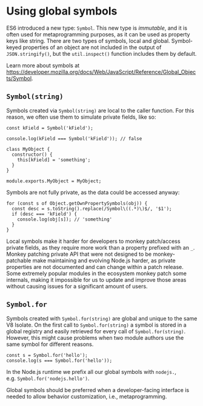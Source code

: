 # Using global symbols

ES6 introduced a new type: `Symbol`. This new type is _immutable_, and it is often used for metaprogramming purposes, as it can be used as property keys like string. There are two types of symbols, local and global. Symbol-keyed properties of an object are not included in the output of `JSON.stringify()`, but the `util.inspect()` function includes them by default.

Learn more about symbols at <a href="https://developer.mozilla.org/docs/Web/JavaScript/Reference/Global_Objects/Symbol" class="uri">https://developer.mozilla.org/docs/Web/JavaScript/Reference/Global_Objects/Symbol</a>.

## `Symbol(string)`

Symbols created via `Symbol(string)` are local to the caller function. For this reason, we often use them to simulate private fields, like so:

    const kField = Symbol('kField');

    console.log(kField === Symbol('kField')); // false

    class MyObject {
      constructor() {
        this[kField] = 'something';
      }
    }

    module.exports.MyObject = MyObject;

Symbols are not fully private, as the data could be accessed anyway:

    for (const s of Object.getOwnPropertySymbols(obj)) {
      const desc = s.toString().replace(/Symbol\((.*)\)$/, '$1');
      if (desc === 'kField') {
        console.log(obj[s]); // 'something'
      }
    }

Local symbols make it harder for developers to monkey patch/access private fields, as they require more work than a property prefixed with an `_`. Monkey patching private API that were not designed to be monkey-patchable make maintaining and evolving Node.js harder, as private properties are not documented and can change within a patch release. Some extremely popular modules in the ecosystem monkey patch some internals, making it impossible for us to update and improve those areas without causing issues for a significant amount of users.

## `Symbol.for`

Symbols created with `Symbol.for(string)` are global and unique to the same V8 Isolate. On the first call to `Symbol.for(string)` a symbol is stored in a global registry and easily retrieved for every call of `Symbol.for(string)`. However, this might cause problems when two module authors use the same symbol for different reasons.

    const s = Symbol.for('hello');
    console.log(s === Symbol.for('hello'));

In the Node.js runtime we prefix all our global symbols with `nodejs.`, e.g. `Symbol.for('nodejs.hello')`.

Global symbols should be preferred when a developer-facing interface is needed to allow behavior customization, i.e., metaprogramming.
